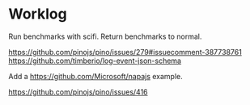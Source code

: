 # Worklog

Run benchmarks with scifi.
Return benchmarks to normal.

https://github.com/pinojs/pino/issues/279#issuecomment-387738761
https://github.com/timberio/log-event-json-schema

Add a https://github.com/Microsoft/napajs example.



https://github.com/pinojs/pino/issues/416


